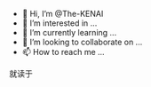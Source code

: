 - 👋 Hi, I’m @The-KENAI
- 👀 I’m interested in ...
- 🌱 I’m currently learning ...
- 💞️ I’m looking to collaborate on ...
- 📫 How to reach me ...

<!---
The-KENAI/The-KENAI is a ✨ special ✨ repository because its `README.md` (this file) appears on your GitHub profile.
You can click the Preview link to take a look at your changes.
--->就读于
